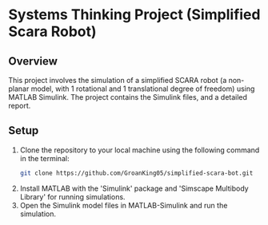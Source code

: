 # Systems Thinking Project (Simplified Scara Robot)

## Overview
This project involves the simulation of a simplified SCARA robot (a non-planar model, with 1 rotational and 1 translational degree of freedom) using MATLAB Simulink. The project contains the Simulink files, and a detailed report.
<!-- A non-planar model, with 1 rotational and 1 translational degree of freedom.
This Repository consists of the following files: -->

## Setup
1. Clone the repository to your local machine using the following command in the terminal:
    ```bash
    git clone https://github.com/GroanKing05/simplified-scara-bot.git
    ```
2. Install MATLAB with the 'Simulink' package and 'Simscape Multibody Library' for running simulations.
3. Open the Simulink model files in MATLAB-Simulink and run the simulation.



